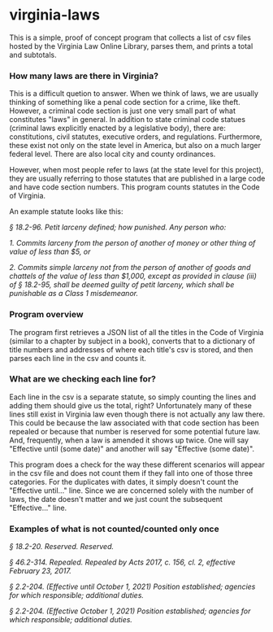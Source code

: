 # virginia-laws

This is a simple, proof of concept program that collects a list of csv files hosted by the Virginia Law Online Library, parses them, and prints a total and subtotals.

### How many laws are there in Virginia?

This is a difficult quetion to answer.  When we think of laws, we are usually thinking of something like a penal code section for a crime, like theft.  However, a criminal code section is just one very small part of what constitutes "laws" in general.  In addition to state criminal code statues (criminal laws explicitly enacted by a legislative body), there are: constitutions, civil statutes, executive orders, and regulations.  Furthermore, these exist not only on the state level in America, but also on a much larger federal level.  There are also local city and county ordinances.

However, when most people refer to laws (at the state level for this project), they are usually referring to those statutes that are published in a large code and have code section numbers.  This program counts statutes in the Code of Virginia.


An example statute looks like this:

*§ 18.2-96. Petit larceny defined; how punished.*
*Any person who:*

*1. Commits larceny from the person of another of money or other thing of value of less than $5, or*

*2. Commits simple larceny not from the person of another of goods and chattels of the value of less than $1,000, except as provided in clause (iii) of § 18.2-95, shall be deemed guilty of petit larceny, which shall be punishable as a Class 1 misdemeanor.*


### Program overview

The program first retrieves a JSON list of all the titles in the Code of Virginia (similar to a chapter by subject in a book), converts that to a dictionary of title numbers and addresses of where each title's csv is stored, and then parses each line in the csv and counts it.

### What are we checking each line for?

Each line in the csv is a separate statute, so simply counting the lines and adding them should give us the total, right?  Unfortunately many of these lines still exist in Virginia law even though there is not actually any law there.  This could be because the law associated with that code section has been repealed or because that number is reserved for some potential future law.  And, frequently, when a law is amended it shows up twice.  One will say "Effective until (some date)" and another will say "Effective (some date)".

This program does a check for the way these different scenarios will appear in the csv file and does not count them if they fall into one of those three categories.  For the duplicates with dates, it simply doesn't count the "Effective until..." line.  Since we are concerned solely with the number of laws, the date doesn't matter and we just count the subsequent "Effective..." line.

### Examples of what is not counted/counted only once

*§ 18.2-20. Reserved.*
*Reserved.*

*§ 46.2-314. Repealed.*
*Repealed by Acts 2017, c. 156, cl. 2, effective February 23, 2017.*

*§ 2.2-204. (Effective until October 1, 2021) Position established; agencies for which responsible; additional duties.*

*§ 2.2-204. (Effective October 1, 2021) Position established; agencies for which responsible; additional duties.*

